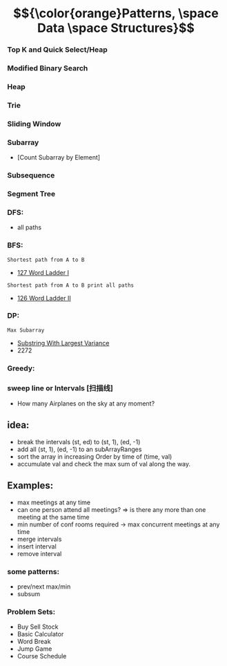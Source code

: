 # $${\color{orange}Patterns, \space Data \space Structures}$$

### Top K and Quick Select/Heap
### Modified Binary Search
### Heap
### Trie
### Sliding Window
### Subarray
* [Count Subarray by Element]
### Subsequence
### Segment Tree
### DFS:
- all paths
### BFS:
`Shortest path from A to B`
- [127 Word Ladder I](https://github.com/1688168/Leetcode/blob/main/LC/%5B0127%5D%20Word%20Ladder.py "I")  

`Shortest path from A to B print all paths`  
- [126 Word Ladder II](https://github.com/1688168/Leetcode/blob/main/LC/%5B0126%5D%20Word%20Ladder%20II.py "II")  

### DP:
`Max Subarray`
- [Substring With Largest Variance](https://github.com/1688168/Leetcode/blob/main/LC/%5B2272%5D%20Substring%20With%20Largest%20Variance.md "Read Me")
- 2272

### Greedy:

### sweep line or Intervals [扫描线]
- How many Airplanes on the sky at any moment?

## idea:
- break the intervals (st, ed) to (st, 1), (ed, -1)
- add all (st, 1), (ed, -1) to an subArrayRanges
- sort the array in increasing Order by time of (time, val)
- accumulate val and check the max sum of val along the way.

## Examples:
- max meetings at any time
- can one person attend all meetings? => is there any more than one meeting at the same time
- min number of conf rooms required -> max concurrent meetings at any time
- merge intervals
- insert interval
- remove interval


### some patterns:
- prev/next max/min
- subsum

### Problem Sets:
- Buy Sell Stock
- Basic Calculator
- Word Break
- Jump Game
- Course Schedule
